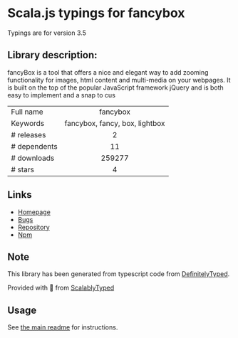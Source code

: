 
# Scala.js typings for fancybox

Typings are for version 3.5

## Library description:
fancyBox is a tool that offers a nice and elegant way to add zooming functionality for images, html content and multi-media on your webpages. It is built on the top of the popular JavaScript framework jQuery and is both easy to implement and a snap to cus

|                    |                 |
| ------------------ | :-------------: |
| Full name          | fancybox |
| Keywords           | fancybox, fancy, box, lightbox |
| # releases         | 2 |
| # dependents       | 11 |
| # downloads        | 259277 |
| # stars            | 4 |

## Links
- [Homepage](https://github.com/olsonpm/fancybox)
- [Bugs](https://github.com/olsonpm/fancybox/issues)
- [Repository](https://github.com/olsonpm/fancybox)
- [Npm](https://www.npmjs.com/package/fancybox)
    


## Note
This library has been generated from typescript code from [DefinitelyTyped](https://definitelytyped.org).

Provided with :purple_heart: from [ScalablyTyped](https://github.com/oyvindberg/ScalablyTyped)

## Usage
See [the main readme](../../readme.md) for instructions.


